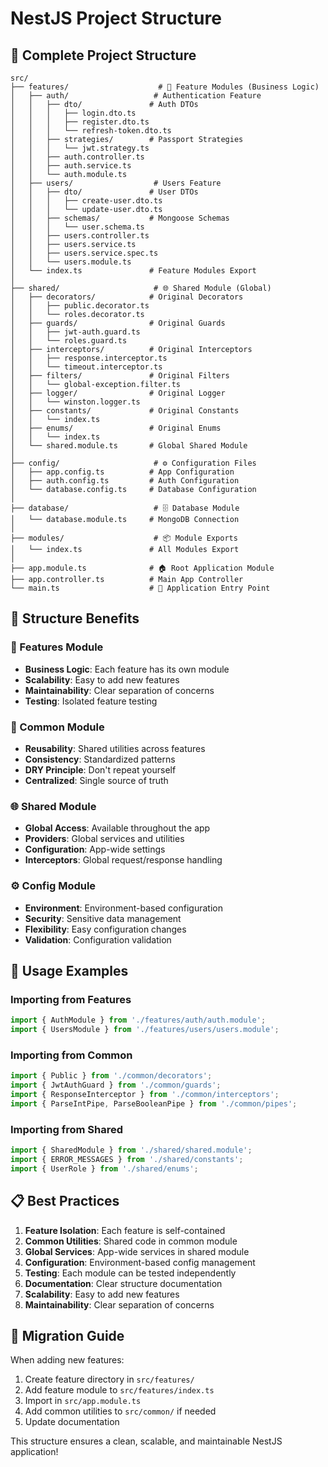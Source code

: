 # NestJS Project Structure

## 📁 Complete Project Structure

```
src/
├── features/                    # 🚀 Feature Modules (Business Logic)
│   ├── auth/                   # Authentication Feature
│   │   ├── dto/               # Auth DTOs
│   │   │   ├── login.dto.ts
│   │   │   ├── register.dto.ts
│   │   │   └── refresh-token.dto.ts
│   │   ├── strategies/        # Passport Strategies
│   │   │   └── jwt.strategy.ts
│   │   ├── auth.controller.ts
│   │   ├── auth.service.ts
│   │   └── auth.module.ts
│   ├── users/                  # Users Feature
│   │   ├── dto/               # User DTOs
│   │   │   ├── create-user.dto.ts
│   │   │   └── update-user.dto.ts
│   │   ├── schemas/           # Mongoose Schemas
│   │   │   └── user.schema.ts
│   │   ├── users.controller.ts
│   │   ├── users.service.ts
│   │   ├── users.service.spec.ts
│   │   └── users.module.ts
│   └── index.ts               # Feature Modules Export
│
├── shared/                     # 🌐 Shared Module (Global)
│   ├── decorators/            # Original Decorators
│   │   ├── public.decorator.ts
│   │   └── roles.decorator.ts
│   ├── guards/                # Original Guards
│   │   ├── jwt-auth.guard.ts
│   │   └── roles.guard.ts
│   ├── interceptors/          # Original Interceptors
│   │   ├── response.interceptor.ts
│   │   └── timeout.interceptor.ts
│   ├── filters/               # Original Filters
│   │   └── global-exception.filter.ts
│   ├── logger/                # Original Logger
│   │   └── winston.logger.ts
│   ├── constants/             # Original Constants
│   │   └── index.ts
│   ├── enums/                 # Original Enums
│   │   └── index.ts
│   └── shared.module.ts       # Global Shared Module
│
├── config/                     # ⚙️ Configuration Files
│   ├── app.config.ts          # App Configuration
│   ├── auth.config.ts         # Auth Configuration
│   └── database.config.ts     # Database Configuration
│
├── database/                   # 🗄️ Database Module
│   └── database.module.ts     # MongoDB Connection
│
├── modules/                    # 📦 Module Exports
│   └── index.ts               # All Modules Export
│
├── app.module.ts              # 🏠 Root Application Module
├── app.controller.ts          # Main App Controller
└── main.ts                    # 🚀 Application Entry Point
```

## 🎯 Structure Benefits

### 📁 Features Module
- **Business Logic**: Each feature has its own module
- **Scalability**: Easy to add new features
- **Maintainability**: Clear separation of concerns
- **Testing**: Isolated feature testing

### 🔧 Common Module
- **Reusability**: Shared utilities across features
- **Consistency**: Standardized patterns
- **DRY Principle**: Don't repeat yourself
- **Centralized**: Single source of truth

### 🌐 Shared Module
- **Global Access**: Available throughout the app
- **Providers**: Global services and utilities
- **Configuration**: App-wide settings
- **Interceptors**: Global request/response handling

### ⚙️ Config Module
- **Environment**: Environment-based configuration
- **Security**: Sensitive data management
- **Flexibility**: Easy configuration changes
- **Validation**: Configuration validation

## 🚀 Usage Examples

### Importing from Features
```typescript
import { AuthModule } from './features/auth/auth.module';
import { UsersModule } from './features/users/users.module';
```

### Importing from Common
```typescript
import { Public } from './common/decorators';
import { JwtAuthGuard } from './common/guards';
import { ResponseInterceptor } from './common/interceptors';
import { ParseIntPipe, ParseBooleanPipe } from './common/pipes';
```

### Importing from Shared
```typescript
import { SharedModule } from './shared/shared.module';
import { ERROR_MESSAGES } from './shared/constants';
import { UserRole } from './shared/enums';
```

## 📋 Best Practices

1. **Feature Isolation**: Each feature is self-contained
2. **Common Utilities**: Shared code in common module
3. **Global Services**: App-wide services in shared module
4. **Configuration**: Environment-based config management
5. **Testing**: Each module can be tested independently
6. **Documentation**: Clear structure documentation
7. **Scalability**: Easy to add new features
8. **Maintainability**: Clear separation of concerns

## 🔄 Migration Guide

When adding new features:
1. Create feature directory in `src/features/`
2. Add feature module to `src/features/index.ts`
3. Import in `src/app.module.ts`
4. Add common utilities to `src/common/` if needed
5. Update documentation

This structure ensures a clean, scalable, and maintainable NestJS application!
